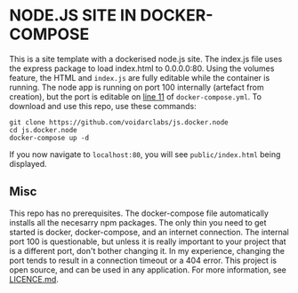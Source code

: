 # NODE.JS SITE IN DOCKER-COMPOSE

This is a site template with a dockerised node.js site.
The index.js file uses the express package to load index.html to 0.0.0.0:80.
Using the volumes feature, the HTML and `index.js` are fully editable while the container is running.
The node app is running on port 100 internally (artefact from creation), but the port
is editable on [line 11](https://github.com/voidarclabs/js.docker.node/blob/main/docker-compose.yml#L11)
of `docker-compose.yml`. To download and use this repo, use these commands:
```
git clone https://github.com/voidarclabs/js.docker.node
cd js.docker.node
docker-compose up -d
```

If you now navigate to `localhost:80`, you will see `public/index.html` being displayed.

## Misc

This repo has no prerequisites. The docker-compose file automatically installs all the necesarry npm packages.
The only thin you need to get started is docker, docker-compose, and an internet connection. The internal port 100
is questionable, but unless it is really important to your project that is a different port, don't bother changing it.
In my experience, changing the port tends to result in a connection timeout or a 404 error. This project is open source, 
and can be used in any application. For more information, see [LICENCE.md](https://github.com/voidarclabs/js.docker.node/blob/main/LICENCE.md).